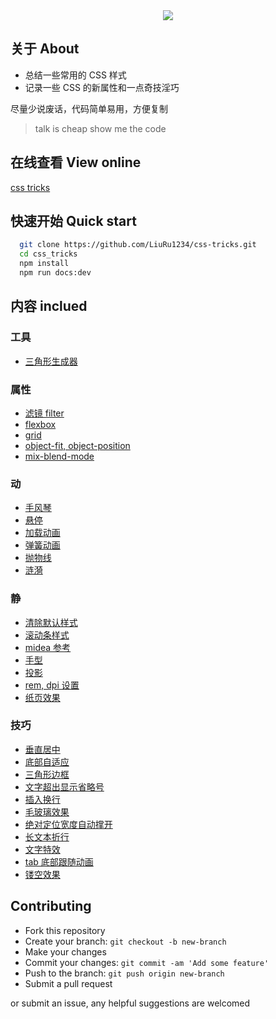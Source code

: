 <div align="center"><img src="https://raw.githubusercontent.com/QiShaoXuan/css_tricks/master/logo.png"></div>

## 关于 About

- 总结一些常用的 CSS 样式
- 记录一些 CSS 的新属性和一点奇技淫巧

尽量少说废话，代码简单易用，方便复制

> talk is cheap show me the code

## 在线查看 View online

<a href="https://github.com/LiuRu1234/css-tricks/" target="_blank">css tricks</a>

## 快速开始 Quick start

```bash
  git clone https://github.com/LiuRu1234/css-tricks.git
  cd css_tricks
  npm install
  npm run docs:dev
```

## 内容 inclued

### 工具

- <a href="https://github.com/LiuRu1234/css-tricks/createTriangle">三角形生成器</a>

### 属性

- <a href="https://github.com/LiuRu1234/css-tricks/filter">滤镜 filter</a>
- <a href="https://github.com/LiuRu1234/css-tricks/flexbox">flexbox</a>
- <a href="https://github.com/LiuRu1234/css-tricks/grid">grid</a>
- <a href="https://github.com/LiuRu1234/css-tricks/object">object-fit, object-position</a>
- <a href="https://github.com/LiuRu1234/css-tricks/mixBlendMode">mix-blend-mode</a>

### 动

- <a href="https://github.com/LiuRu1234/css-tricks/accordion">手风琴</a>
- <a href="https://github.com/LiuRu1234/css-tricks/hover">悬停</a>
- <a href="https://github.com/LiuRu1234/css-tricks/loading">加载动画</a>
- <a href="https://github.com/LiuRu1234/css-tricks/spring">弹簧动画</a>
- <a href="https://github.com/LiuRu1234/css-tricks/parabola">抛物线</a>
- <a href="https://github.com/LiuRu1234/css-tricks/ripple">涟漪</a>

### 静

- <a href="https://github.com/LiuRu1234/css-tricks/reset">清除默认样式</a>
- <a href="https://github.com/LiuRu1234/css-tricks/scrollTemp">滚动条样式</a>
- <a href="https://github.com/LiuRu1234/css-tricks/mdedia">midea 参考</a>
- <a href="https://github.com/LiuRu1234/css-tricks/cursor">手型</a>
- <a href="https://github.com/LiuRu1234/css-tricks/shadow">投影</a>
- <a href="https://github.com/LiuRu1234/css-tricks/remDpi">rem, dpi 设置</a>
- <a href="https://github.com/LiuRu1234/css-tricks/paper">纸页效果</a>

### 技巧

- <a href="https://github.com/LiuRu1234/css-tricks/verticalMiddle">垂直居中</a>
- <a href="https://github.com/LiuRu1234/css-tricks/bottom">底部自适应</a>
- <a href="https://github.com/LiuRu1234/css-tricks/triangle">三角形边框</a>
- <a href="https://github.com/LiuRu1234/css-tricks/ellipsis">文字超出显示省略号</a>
- <a href="https://github.com/LiuRu1234/css-tricks/lineBreak">插入换行</a>
- <a href="https://github.com/LiuRu1234/css-tricks/glass">毛玻璃效果</a>
- <a href="https://github.com/LiuRu1234/css-tricks/positionWidth">绝对定位宽度自动撑开</a>
- <a href="https://github.com/LiuRu1234/css-tricks/longText">长文本折行</a>
- <a href="https://github.com/LiuRu1234/css-tricks/textShadow">文字特效</a>
- <a href="https://github.com/LiuRu1234/css-tricks/tab">tab 底部跟随动画</a>
- <a href="https://github.com/LiuRu1234/css-tricks/hollowOut">镂空效果</a>

## Contributing

- Fork this repository
- Create your branch: `git checkout -b new-branch`
- Make your changes
- Commit your changes: `git commit -am 'Add some feature'`
- Push to the branch: `git push origin new-branch`
- Submit a pull request

or submit an issue, any helpful suggestions are welcomed

